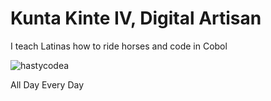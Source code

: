 <h1>Kunta Kinte IV, Digital Artisan</h1>
<p> I teach Latinas how to ride horses and code in Cobol</p>
<p><img align="center" src="https://github-readme-streak-stats.herokuapp.com/?user=hastycodea&" alt="hastycodea" /></p>
<p>All Day Every Day</p>
